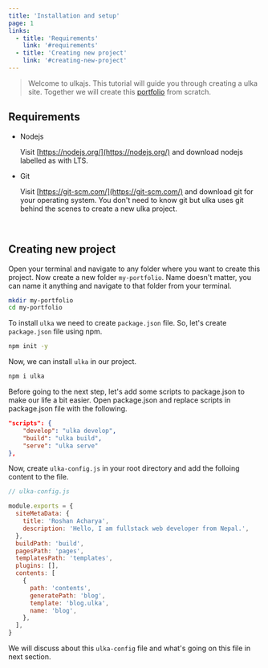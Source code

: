 ```yaml
---
title: 'Installation and setup'
page: 1
links:
  - title: 'Requirements'
    link: '#requirements'
  - title: 'Creating new project'
    link: '#creating-new-project'
---
```


> Welcome to ulkajs. This tutorial will guide you through creating a ulka site. Together we will create this [portfolio](https://something.thats.remaining.to.build) from scratch.

## Requirements

- Nodejs

  Visit [https://nodejs.org/](https://nodejs.org/) and download nodejs labelled as with LTS.

- Git

  Visit [https://git-scm.com/](https://git-scm.com/) and download git for your operating system. You don't need to know git but ulka uses git behind the scenes to create a new ulka project.

<br />

## Creating new project

Open your terminal and navigate to any folder where you want to create this project. Now create a new folder `my-portfolio`. Name doesn't matter, you can name it anything and navigate to that folder from your terminal.

```bash
mkdir my-portfolio
cd my-portfolio
```

To install `ulka` we need to create `package.json` file. So, let's create `package.json` file using npm.

```bash
npm init -y
```

Now, we can install `ulka` in our project.

```bash
npm i ulka
```

Before going to the next step, let's add some scripts to package.json to make our life a bit easier. Open package.json and replace scripts in package.json file with the following.

```json
"scripts": {
    "develop": "ulka develop",
    "build": "ulka build",
    "serve": "ulka serve"
},
```

Now, create `ulka-config.js` in your root directory and add the folloing content to the file.

```js
// ulka-config.js

module.exports = {
  siteMetaData: {
    title: 'Roshan Acharya',
    description: 'Hello, I am fullstack web developer from Nepal.',
  },
  buildPath: 'build',
  pagesPath: 'pages',
  templatesPath: 'templates',
  plugins: [],
  contents: [
    {
      path: 'contents',
      generatePath: 'blog',
      template: 'blog.ulka',
      name: 'blog',
    },
  ],
}
```

We will discuss about this `ulka-config` file and what's going on this file in next section.

